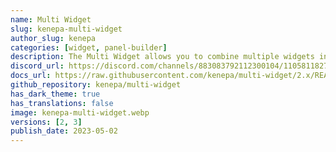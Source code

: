 ```yaml
---
name: Multi Widget
slug: kenepa-multi-widget
author_slug: kenepa
categories: [widget, panel-builder]
description: The Multi Widget allows you to combine multiple widgets into a single widget, that can be switched using tabs.
discord_url: https://discord.com/channels/883083792112300104/1105811827000098948
docs_url: https://raw.githubusercontent.com/kenepa/multi-widget/2.x/README.md
github_repository: kenepa/multi-widget
has_dark_theme: true
has_translations: false
image: kenepa-multi-widget.webp
versions: [2, 3]
publish_date: 2023-05-02
---
```

